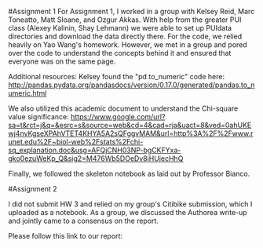 #Assignment 1
For Assignment 1, I worked in a group with Kelsey Reid, Marc Toneatto, Matt Sloane, and Ozgur Akkas.  With help from the greater PUI class (Alexey Kalinin, Shay Lehmann) we were able to set up PUIdata directories and download the data directly there.  For the code, we relied heavily on Yao Wang's homework.  However, we met in a group and pored over the code to understand the concepts behind it and ensured that everyone was on the same page.    

Additional resources: Kelsey found the "pd.to_numeric" code here: http://pandas.pydata.org/pandasdocs/version/0.17.0/generated/pandas.to_numeric.html 

We also utilized this academic document to understand the Chi-square value significance: https://www.google.com/url?sa=t&rct=j&q=&esrc=s&source=web&cd=4&cad=rja&uact=8&ved=0ahUKEwj4nvKgseXPAhVTET4KHYA5A2sQFggvMAM&url=http%3A%2F%2Fwww.runet.edu%2F~biol-web%2Fstats%2Fchi-sq_explanation.doc&usg=AFQjCNH03NP-bgCKFYxa-gko0ezuWeKp_Q&sig2=M476Wb5DOeDv8jHUjecHhQ

Finally, we followed the skeleton notebook as laid out by Professor Bianco.

#Assignment 2

I did not submit HW 3 and relied on my group's Citibike submission, which I uploaded as a notebook.  As a group, we discussed the Authorea write-up and jointly came to a consensus on the report.

Please follow this link to our report:
